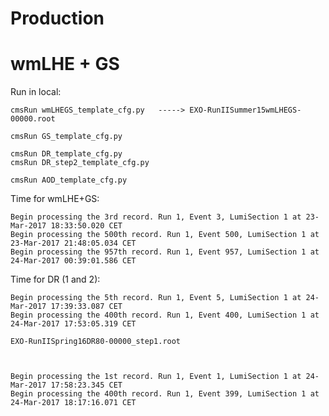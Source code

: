 Production
====

wmLHE + GS
====

Run in local:

    cmsRun wmLHEGS_template_cfg.py   -----> EXO-RunIISummer15wmLHEGS-00000.root
    
    cmsRun GS_template_cfg.py   
    
    cmsRun DR_template_cfg.py   
    cmsRun DR_step2_template_cfg.py   

    cmsRun AOD_template_cfg.py   

    
Time for wmLHE+GS:

    Begin processing the 3rd record. Run 1, Event 3, LumiSection 1 at 23-Mar-2017 18:33:50.020 CET
    Begin processing the 500th record. Run 1, Event 500, LumiSection 1 at 23-Mar-2017 21:48:05.034 CET
    Begin processing the 957th record. Run 1, Event 957, LumiSection 1 at 24-Mar-2017 00:39:01.586 CET

    
Time for DR (1 and 2):
    
    
    Begin processing the 5th record. Run 1, Event 5, LumiSection 1 at 24-Mar-2017 17:39:33.087 CET
    Begin processing the 400th record. Run 1, Event 400, LumiSection 1 at 24-Mar-2017 17:53:05.319 CET

    EXO-RunIISpring16DR80-00000_step1.root
    
    
    
    Begin processing the 1st record. Run 1, Event 1, LumiSection 1 at 24-Mar-2017 17:58:23.345 CET
    Begin processing the 400th record. Run 1, Event 399, LumiSection 1 at 24-Mar-2017 18:17:16.071 CET

    
    